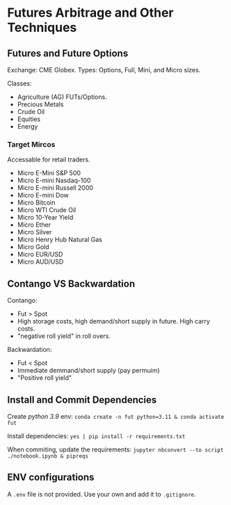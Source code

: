 # Futures Arbitrage and Other Techniques

## Futures and Future Options

Exchange: CME Globex. Types: Options, Full, Mini, and Micro sizes.

Classes:
- Agriculture (AG) FUTs/Options.
- Precious Metals
- Crude Oil
- Equities
- Energy

### Target Mircos

Accessable for retail traders.
- Micro E-Mini S&P 500
- Micro E-mini Nasdaq-100
- Micro E-mini Russell 2000
- Micro E-mini Dow
- Micro Bitcoin
- Micro WTI Crude Oil
- Micro 10-Year Yield
- Micro Ether
- Micro Silver
- Micro Henry Hub Natural Gas
- Micro Gold
- Micro EUR/USD
- Micro AUD/USD

## Contango VS Backwardation

Contango:
- Fut > Spot
- High storage costs, high demand/short supply in future. High carry costs.
- "negative roll yield" in roll overs.

Backwardation:
- Fut < Spot
- Immediate demmand/short supply (pay permuim)
- "Positive roll yield"

## Install and Commit Dependencies

Create *python 3.9* env:
`conda create -n fut python=3.11 & conda activate fut`

Install dependencies:
`yes | pip install -r requirements.txt`

When commiting, update the requirements:
`jupyter nbconvert --to script ./notebook.ipynb & pipreqs`

## ENV configurations

A  `.env` file is not provided.
Use your own and add it to `.gitignore`.